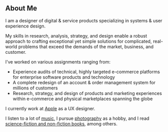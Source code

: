
## About Me

I am a designer of digital & service products specializing in systems & user experience design.

My skills in research, analysis, strategy, and design enable a robust approach to crafting exceptional yet simple solutions for complicated, real-world problems that exceed the demands of the market, business, and customer.

I've worked on various assignments ranging from:

- Experience audits of technical, highly targeted e-commerce platforms for enterprise software products and technology
- A complete redesign of an account & order management system for millions of customers
- Research, strategy, and design of products and marketing experiences within e-commerce and physical marketplaces spanning the globe

<p class="home">I currently work at <span><a class="button-link" href="https://apple.com">Apple</a></span> as a UX designer.

I listen to a lot of [music](http://www.last.fm/user/saeglopur), I pursue [photography](https://vsco.co/lostmonster/gallery) as a hobby, and I read [science-fiction and non-fiction books](https://www.goodreads.com/user/show/25281560-cory), among others.